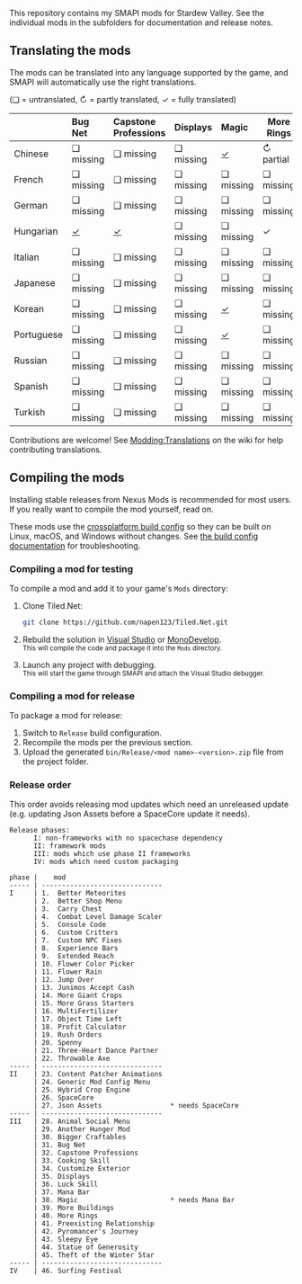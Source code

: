﻿This repository contains my SMAPI mods for Stardew Valley. See the individual mods in the
subfolders for documentation and release notes.

## Translating the mods
The mods can be translated into any language supported by the game, and SMAPI will automatically
use the right translations.

(❑ = untranslated, ↻ = partly translated, ✓ = fully translated)

&nbsp;     | Bug Net                  | Capstone Professions                  | Displays  | Magic                   | More Rings | Preexisting Relationships | Surfing Festival
---------- | :----------------------- | :------------------------------------ | :-------- | :---------------------- | ---------- | :------------------------ | ----------------
Chinese    | ❑ missing                | ❑ missing                             | ❑ missing | [✓](Magic/i18n/zh.json) | ↻ partial  | ❑ missing                 | ❑ missing
French     | ❑ missing                | ❑ missing                             | ❑ missing | ❑ missing               | ❑ missing  | ❑ missing                 | ❑ missing
German     | ❑ missing                | ❑ missing                             | ❑ missing | ❑ missing               | ❑ missing  | ❑ missing                 | ❑ missing
Hungarian  | [✓](BugNet/i18n/hu.json) | [✓](CapstoneProfessions/i18n/hu.json) | ❑ missing | ❑ missing               | ✓          | ❑ missing                 | [✓](SurfingFestival/i18n/hu.json)
Italian    | ❑ missing                | ❑ missing                             | ❑ missing | ❑ missing               | ❑ missing  | ❑ missing                 | ❑ missing
Japanese   | ❑ missing                | ❑ missing                             | ❑ missing | ❑ missing               | ❑ missing  | ❑ missing                 | ❑ missing
Korean     | ❑ missing                | ❑ missing                             | ❑ missing | [✓](Magic/i18n/ko.json) | ❑ missing  | ❑ missing                 | ❑ missing
Portuguese | ❑ missing                | ❑ missing                             | ❑ missing | [✓](Magic/i18n/pt.json) | ❑ missing  | ❑ missing                 | ❑ missing
Russian    | ❑ missing                | ❑ missing                             | ❑ missing | ❑ missing               | ❑ missing  | ❑ missing                 | ❑ missing
Spanish    | ❑ missing                | ❑ missing                             | ❑ missing | ❑ missing               | ❑ missing  | ❑ missing                 | ❑ missing
Turkish    | ❑ missing                | ❑ missing                             | ❑ missing | ❑ missing               | ❑ missing  | ❑ missing                 | ❑ missing


Contributions are welcome! See [Modding:Translations](https://stardewvalleywiki.com/Modding:Translations)
on the wiki for help contributing translations.

## Compiling the mods
Installing stable releases from Nexus Mods is recommended for most users. If you really want to
compile the mod yourself, read on.

These mods use the [crossplatform build config](https://www.nuget.org/packages/Pathoschild.Stardew.ModBuildConfig)
so they can be built on Linux, macOS, and Windows without changes. See [the build config documentation](https://www.nuget.org/packages/Pathoschild.Stardew.ModBuildConfig)
for troubleshooting.

### Compiling a mod for testing
To compile a mod and add it to your game's `Mods` directory:

1. Clone Tiled.Net:

   ```bash
   git clone https://github.com/napen123/Tiled.Net.git
   ```

2. Rebuild the solution in [Visual Studio](https://www.visualstudio.com/vs/community/) or [MonoDevelop](http://www.monodevelop.com/).  
   <small>This will compile the code and package it into the `Mods` directory.</small>
3. Launch any project with debugging.  
   <small>This will start the game through SMAPI and attach the Visual Studio debugger.</small>

### Compiling a mod for release
To package a mod for release:

1. Switch to `Release` build configuration.
2. Recompile the mods per the previous section.
3. Upload the generated `bin/Release/<mod name>-<version>.zip` file from the project folder.

### Release order
This order avoids releasing mod updates which need an unreleased update (e.g. updating Json Assets
before a SpaceCore update it needs).

```
Release phases:
      I: non-frameworks with no spacechase dependency
      II: framework mods
      III: mods which use phase II frameworks
      IV: mods which need custom packaging

phase |    mod
----- | ------------------------------
I     | 1.  Better Meteorites
      | 2.  Better Shop Menu
      | 3.  Carry Chest
      | 4.  Combat Level Damage Scaler
      | 5.  Console Code
      | 6.  Custom Critters
      | 7.  Custom NPC Fixes
      | 8.  Experience Bars
      | 9.  Extended Reach
      | 10. Flower Color Picker
      | 11. Flower Rain
      | 12. Jump Over
      | 13. Junimos Accept Cash
      | 14. More Giant Crops
      | 15. More Grass Starters
      | 16. MultiFertilizer
      | 17. Object Time Left
      | 18. Profit Calculator
      | 19. Rush Orders
      | 20. Spenny
      | 21. Three-Heart Dance Partner
      | 22. Throwable Axe
----- | ------------------------------
II    | 23. Content Patcher Animations
      | 24. Generic Mod Config Menu
      | 25. Hybrid Crop Engine
      | 26. SpaceCore
      | 27. Json Assets                 * needs SpaceCore
----- | ------------------------------
III   | 28. Animal Social Menu
      | 29. Another Hunger Mod
      | 30. Bigger Craftables
      | 31. Bug Net
      | 32. Capstone Professions
      | 33. Cooking Skill
      | 34. Customize Exterior
      | 35. Displays
      | 36. Luck Skill
      | 37. Mana Bar
      | 38. Magic                       * needs Mana Bar
      | 39. More Buildings
      | 40. More Rings
      | 41. Preexisting Relationship
      | 42. Pyromancer's Journey
      | 43. Sleepy Eye
      | 44. Statue of Generosity
      | 45. Theft of the Winter Star
----- | ------------------------------
IV    | 46. Surfing Festival
```
